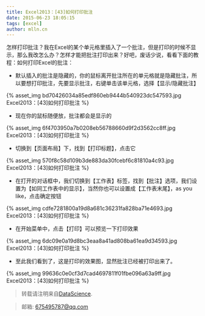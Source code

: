 ```yaml
---
title: Excel2013：[43]如何打印批注
date: 2015-06-23 18:05:15
tags: [excel]
author: mlln.cn
---
```

怎样打印批注？我在Excel的某个单元格里插入了一个批注，但是打印的时候不显示，那么我改怎么办？怎样才能把批注打印出来？好吧，废话少说，看看下面的教程：如何打印Excel的批注：

- 默认插入的批注是隐藏的，你的鼠标离开批注所在的单元格就是隐藏批注，所以要想打印批注，先要显示批注，右键单击该单元格，选择【显示/隐藏批注】

{% asset_img bd70426034a85edf860eb9444b540923dc547593.jpg Excel2013：[43]如何打印批注 %}

- 现在你的鼠标随便放，批注都会是显示的

{% asset_img 6f4703950a7b0208eb56788660d9f2d3562cc8ff.jpg Excel2013：[43]如何打印批注 %}

- 切换到【页面布局】下，找到【打印标题】，点击它

{% asset_img 570f8c58d109b3de883da30fcebf6c81810a4c93.jpg Excel2013：[43]如何打印批注 %}

- 在打开的对话框中，我们切换到【工作表】标签，找到【批注】选项，我们设置为【如同工作表中的显示】，当然你也可以设置成【工作表末尾】，as you like，点击确定按钮

{% asset_img cdfe7281800a19d8a681c36231fa828ba71e4693.jpg Excel2013：[43]如何打印批注 %}

- 在开始菜单中，点击【打印】可以预览一下打印效果

{% asset_img 6dc09e0a19d8bc3eaa8a41ad808ba61ea9d34593.jpg Excel2013：[43]如何打印批注 %}

- 至此我们看到了，这是打印的效果图，显然批注已经被打印出来了。

{% asset_img 99636c0e0cf3d7cad4697811f01fbe096a63a9ff.jpg Excel2013：[43]如何打印批注 %}

> 转载请注明来自[DataScience](http://mlln.cn).

> 邮箱: 675495787@qq.com 
